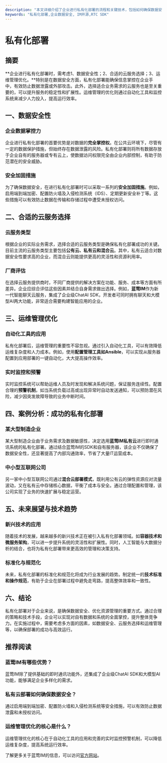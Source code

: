 ```yaml
---
description: "本文详细介绍了企业进行私有化部署的流程和关键技术，包括如何确保数据安全、选择合适的云服务和优化运维管理。"
keywords: "私有化部署,企业数据安全, IM开源,RTC SDK"
---
```

# 私有化部署

## 摘要

**企业进行私有化部署时，需考虑1、数据安全性；2、合适的云服务选择；3、运维管理优化。**特别是在数据安全方面，私有化部署能确保信息掌控在企业手中，有效防止数据泄露或外部攻击。此外，选择适合业务需求的云服务也是至关重要的，可以提升服务的稳定性和扩展性。运维管理的优化则通过自动化工具和监控系统来减少人力投入，提高运行效率。

## 一、数据安全性

### 企业数据掌控力

企业进行私有化部署的首要优势是对数据的**完全掌控权**。在公共云环境下，尽管有一定的数据保护措施，但始终存在数据泄露的风险。私有化部署则将所有数据存放于企业自有的服务器或专有云上，使数据访问权限完全由企业内部控制，有助于防范潜在的安全威胁。

### 安全加固措施

为了确保数据安全，在进行私有化部署时可以采取一系列的**安全加固措施**。例如，启用端到端加密、配置防火墙及入侵检测系统（IDS）、定期更新安全补丁等。这些措施可以有效防止数据在传输和存储过程中遭受未授权访问。

## 二、合适的云服务选择

### 云服务类型

根据企业的实际业务需求，选择合适的云服务类型是确保私有化部署成功的关键。目前主流的云服务类型主要包括**公有云、私有云和混合云**。其中，私有云适合对数据安全性要求高的企业，而混合云则能提供更高的灵活性和资源利用率。

### 厂商评估

在选择云服务提供商时，不同厂商提供的解决方案在功能、服务、成本等方面有所差异。企业应综合评估这些因素并结合自身需求做出选择。例如，**蓝莺IM**作为新一代智能聊天云服务，集成了企业级ChatAI SDK，开发者可同时拥有聊天和大模型AI两大功能，非常适合需要构建智能应用的企业。

## 三、运维管理优化

### 自动化工具的应用

私有化部署后，运维管理的重要性不容忽视。通过引入自动化工具，可以有效降低运维复杂度和人力成本。例如，使用**配置管理工具如Ansible**，可以实现从服务器配置到应用部署的一键自动化，大大提高操作效率。

### 实时监控和预警

实时监控系统可以帮助运维人员及时发现和解决系统问题，保证服务连续性。配置合理的**预警机制**，如当系统负载过高或出现异常时自动发送通知，可以预防潜在风险，减少因突发故障导致的业务中断时间。

## 四、案例分析：成功的私有化部署

### 某大型制造企业

某大型制造企业由于业务需求及数据敏感性，决定选用**蓝莺IM私有云**进行即时通讯系统的私有化部署。通过结合蓝莺IM的SDK和自有服务器，该企业不仅确保了数据安全性，还显著提高了内部沟通效率，节省了大量IT运营成本。

### 中小型互联网公司

另一家中小型互联网公司通过**混合云部署模式**，既利用公有云的弹性资源应对流量波动，又在私有云中存储核心数据，平衡了成本与安全。通过合理配置和管理，该公司实现了业务的快速扩展与稳定运营。

## 五、未来展望与技术趋势

### 新兴技术的应用

随着技术的发展，越来越多的新兴技术正在被引入私有化部署领域。如**容器技术和微服务架构**，可以进一步提升系统的灵活性和扩展性。同时，人工智能与大数据分析的结合，也将为私有化部署带来更高效的管理和决策支持。

### 标准化与规范化

未来，私有化部署的标准化和规范化将成为行业发展的趋势。制定统一的**技术标准和操作规范**，有助于企业在部署过程中避免走弯路，提高整体效率和一致性。

## 六、结论

私有化部署对于企业来说，是确保数据安全、优化资源管理的重要方式。通过合理的策略和技术手段，企业可以实现对自有数据和系统的全面掌控，提升整体竞争力。在实施过程中，需要考虑多方面的因素，如数据安全、云服务选择和运维管理等，以确保部署的成功与高效运行。

## 推荐阅读

### **蓝莺IM有哪些优势？**

蓝莺IM除了提供基础的即时通讯功能外，还集成了企业级ChatAI SDK和大模型AI功能，能够满足企业多样化的需求。

### **私有云部署如何确保数据安全？**

通过启用端到端加密、配置防火墙和入侵检测系统等安全措施，可以有效防止数据泄露和未授权访问。

### **运维管理优化的核心是什么？**

运维管理优化的核心在于自动化工具的应用和完善的实时监控预警机制，可以降低运维复杂度，提高系统运行效率。

了解更多关于蓝莺IM的信息，可以访问[官方网站](https://www.lanyingim.com)。
